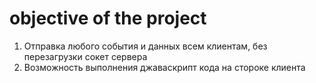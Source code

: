 objective of the project
=================

1. Отправка любого события и данных всем клиентам, без перезагрузки сокет сервера
2. Возможность выполнения джаваскрипт кода на стороке клиента